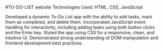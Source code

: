 #TO-DO-LIST website
Technologies Used: HTML, CSS, JavaScript

Developed a dynamic To-Do List app with the ability to add tasks, mark them as completed, and delete them.
Incorporated JavaScript event handling for interactivity, including adding tasks using both button clicks and the Enter key.
Styled the app using CSS for a responsive, clean, and intuitive UI.
Demonstrated strong understanding of DOM manipulation and frontend development best practices.
